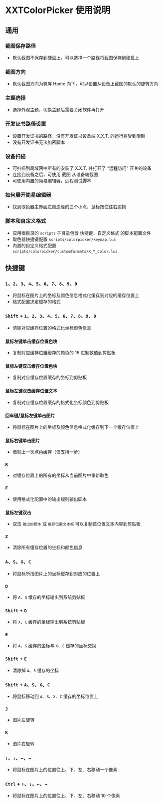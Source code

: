 # XXTColorPicker 使用说明

## 通用  

### 截图保存路径  
- 默认截图不保存到硬盘上，可以选择一个路径将截图保存到硬盘上  

### 截图方向  
- 默认截图方向为竖屏 Home 向下，可以设置从设备上截图的默认的旋转方向  

### 主题选择  
- 选择外观主题，切换主题后需要关闭软件再打开  

### 开发证书路径设置  
- 设置开发证书的路径，没有开发证书设备端 X.X.T. 的运行将受到限制  
- 没有开发证书无法加密脚本  

### 设备扫描  
- 可扫描到局域网中所有的安装了 X.X.T. 并打开了 “远程访问” 开关的设备  
- 连接到设备之后，可使用 截图 从设备端截图  
- 可使用内置的简易编辑器，远程测试脚本  

### 如何展开简易编辑器  
- 找到取色器主界面左侧边缘的三个小点，鼠标按住往右边拖  

### 脚本和自定义格式  
- 应用根目录的 `scripts` 子目录包含 快捷键、自定义格式 的脚本配置文件  
- 取色器快捷键配置 `scripts/colorpicker/keymap.lua`  
- 内置的自定义格式配置 `scripts/colorpicker/customformats/X_Y_Color.lua`  

## 快捷键  

### `1`、`2`、`3`、`4`、`5`、`6`、`7`、`8`、`9`、`0`  
- 将鼠标在图片上的坐标及颜色信息格式化缓存到对应的缓存位置上  
- 格式配置决定缓存的格式  

### `Shift` + `1`、`2`、`3`、`4`、`5`、`6`、`7`、`8`、`9`、`0`  
- 清除对应缓存位置的格式化坐标颜色信息  

### `鼠标左键单击缓存位置色块`  
- 复制对应缓存位置缓存的颜色的 16 进制数值到剪贴板  

### `鼠标左键双击缓存位置色块`  
- 复制对应缓存位置缓存的坐标到剪贴板  

### `鼠标左键双击缓存位置文本`  
- 复制对应缓存位置缓存的格式化坐标颜色到剪贴板  

### `回车键`/`鼠标左键单击图片`  
- 将鼠标在图片上的坐标及颜色信息格式化缓存到下一个缓存位置上  

### `鼠标右键单击图片`  
- 撤销上一次点色缓存（仅支持一步）  

### `R`  
- 对缓存位置上的所有的坐标从当前图片中重新取色  

### `F`  
- 使用格式化配置中的输出规则输出脚本  

### `鼠标左键双击`  
- 双击 `输出的脚本` 或 `缓存位置文本框` 可以复制该位置文本内容到剪贴板  

### `Z`  
- 清除所有缓存位置的坐标和颜色信息  

### `A`、`S`、`X`、`C`  
- 将鼠标所指图片上的坐标缓存到对应的位置上  

### `D`  
- 将 `A`、`S` 缓存的坐标输出到系统剪贴板  

### `Shift` + `D`  
- 将 `X`、`C` 缓存的坐标输出到系统剪贴板  

### `E`  
- 将 `A`、`S` 缓存的坐标与 `X`、`C` 缓存的坐标交换  

### `Shift` + `E`  
- 清除掉 `A`、`S` 缓存的坐标  

### `Shift` + `A`、`S`、`X`、`C`  
- 将鼠标移动到 `A`、`S`、`X`、`C` 缓存的坐标位置上  

### `J`  
- 图片左旋转  

### `K`  
- 图片右旋转  

### `↑`、`↓`、`←`、`→`  
- 将鼠标在图片上的位置往上、下、左、右移动一个像素  

### `Ctrl` + `↑`、`↓`、`←`、`→`  
- 将鼠标在图片上的位置往上、下、左、右移动 10 个像素  